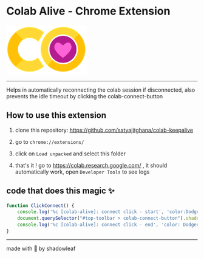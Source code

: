 # Colab Alive - Chrome Extension

![logo](logo.png)

---

Helps in automatically reconnecting the colab session if disconnected, also prevents the idle timeout by clicking the colab-connect-button

## How to use this extension

1. clone this repository: https://github.com/satyajitghana/colab-keepalive

2. go to `chrome://extensions/`

3. click on `Load unpacked` and select this folder

4. that's it ! go to https://colab.research.google.com/ , it should automatically work, open `Developer Tools` to see logs

## code that does this magic ✨

```javascript
function ClickConnect() {
    console.log('%c [colab-alive]: connect click - start', 'color:DodgerBlue');
    document.querySelector("#top-toolbar > colab-connect-button").shadowRoot.querySelector("#connect").click();
    console.log('%c [colab-alive]: connect click - end', 'color: DodgerBlue');
}
```

---

made with 💖 by shadowleaf
